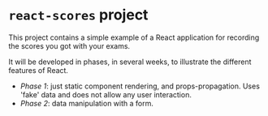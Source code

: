 # `react-scores` project

This project contains a simple example of a React application for recording the scores you got with your exams.

It will be developed in phases, in several weeks, to illustrate the different features of React.

* _Phase 1_: just static component rendering, and props-propagation. Uses 'fake' data and does not allow any user interaction.
* _Phase 2_: data manipulation with a form.
